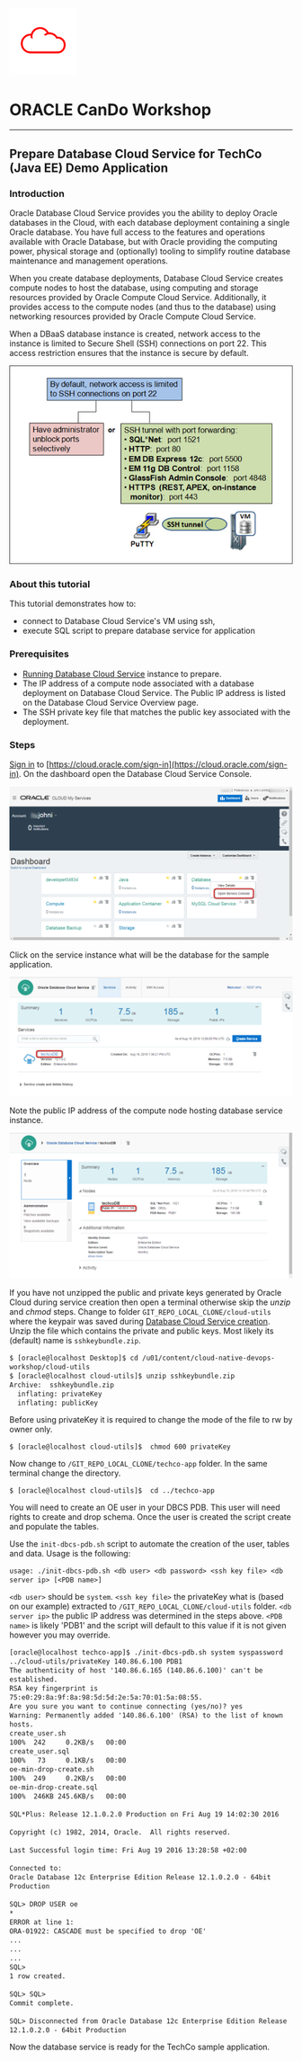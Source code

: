 ![](../common/images/customer.logo.png)
---
# ORACLE CanDo Workshop #
----
## Prepare Database Cloud Service for TechCo (Java EE) Demo Application ##

### Introduction ###
Oracle Database Cloud Service provides you the ability to deploy Oracle databases in the Cloud, with each database deployment containing a single Oracle database. You have full access to the features and operations available with Oracle Database, but with Oracle providing the computing power, physical storage and (optionally) tooling to simplify routine database maintenance and management operations.

When you create database deployments, Database Cloud Service creates compute nodes to host the database, using computing and storage resources provided by Oracle Compute Cloud Service. Additionally, it provides access to the compute nodes (and thus to the database) using networking resources provided by Oracle Compute Cloud Service.

When a DBaaS database instance is created, network access to the instance is limited to Secure Shell (SSH) connections on port 22. This access restriction ensures that the instance is secure by default.

![](images/vm.access.png)

### About this tutorial ###
This tutorial demonstrates how to:
	
+ connect to Database Cloud Service's VM using ssh,
+ execute SQL script to prepare database service for application

### Prerequisites ###

- [Running Database Cloud Service](../dbcs-create/README.md) instance to prepare.
- The IP address of a compute node associated with a database deployment on Database Cloud Service. The Public IP address is listed on the Database Cloud Service Overview page.
- The SSH private key file that matches the public key associated with the deployment.

### Steps ###
[Sign in](../common/sign.in.to.oracle.cloud.md) to [https://cloud.oracle.com/sign-in](https://cloud.oracle.com/sign-in). On the dashboard open the Database Cloud Service Console.

![](images/01.png)

Click on the service instance what will be the database for the sample application.

![](images/02.png)

Note the public IP address of the compute node hosting database service instance.

![](images/03.png)

If you have not unzipped the public and private keys generated by Oracle Cloud during service creation then open a terminal otherwise skip the *unzip* and *chmod* steps. Change to folder `GIT_REPO_LOCAL_CLONE/cloud-utils` where the keypair was saved during [Database Cloud Service creation](../dbcs-create/README.md). Unzip the file which contains the private and public keys. Most likely its (default) name is `sshkeybundle.zip`.

    $ [oracle@localhost Desktop]$ cd /u01/content/cloud-native-devops-workshop/cloud-utils
    $ [oracle@localhost cloud-utils]$ unzip sshkeybundle.zip
    Archive:  sshkeybundle.zip
      inflating: privateKey              
      inflating: publicKey     
Before using privateKey it is required to change the mode of the file to rw by owner only.

    $ [oracle@localhost cloud-utils]$  chmod 600 privateKey

Now change to `/GIT_REPO_LOCAL_CLONE/techco-app` folder. In the same terminal change the directory.

    $ [oracle@localhost cloud-utils]$  cd ../techco-app
You will need to create an OE user in your DBCS PDB. This user will need rights to create and drop schema. Once the user is created the script create and populate the tables.

Use the `init-dbcs-pdb.sh` script to automate the creation of the user, tables and data. Usage is the following:

    usage: ./init-dbcs-pdb.sh <db user> <db password> <ssh key file> <db server ip> [<PDB name>]
`<db user>` should be `system`.  `<ssh key file>` the privateKey what is (based on our example) extracted to `/GIT_REPO_LOCAL_CLONE/cloud-utils` folder.  `<db server ip>` the public IP address was determined in the steps above. `<PDB name>` is likely 'PDB1' and the script will default to this value if it is not given however you may override.

    [oracle@localhost techco-app]$ ./init-dbcs-pdb.sh system syspassword ../cloud-utils/privateKey 140.86.6.100 PDB1
	The authenticity of host '140.86.6.165 (140.86.6.100)' can't be established.
	RSA key fingerprint is 75:e0:29:8a:9f:8a:98:5d:5d:2e:5a:70:01:5a:08:55.
	Are you sure you want to continue connecting (yes/no)? yes
	Warning: Permanently added '140.86.6.100' (RSA) to the list of known hosts.
	create_user.sh                                                                                100%  242     0.2KB/s   00:00    
	create_user.sql                                                                               100%   73     0.1KB/s   00:00    
	oe-min-drop-create.sh                                                                         100%  249     0.2KB/s   00:00    
	oe-min-drop-create.sql                                                                        100%  246KB 245.6KB/s   00:00    

    SQL*Plus: Release 12.1.0.2.0 Production on Fri Aug 19 14:02:30 2016

    Copyright (c) 1982, 2014, Oracle.  All rights reserved.

    Last Successful login time: Fri Aug 19 2016 13:28:58 +02:00

    Connected to:
    Oracle Database 12c Enterprise Edition Release 12.1.0.2.0 - 64bit Production

    SQL> DROP USER oe
    *
    ERROR at line 1:
    ORA-01922: CASCADE must be specified to drop 'OE'
    ...
	...
	...
	SQL> 
	1 row created.

	SQL> SQL> 
	Commit complete.

	SQL> Disconnected from Oracle Database 12c Enterprise Edition Release 12.1.0.2.0 - 64bit Production	

Now the database service is ready for the TechCo sample application.